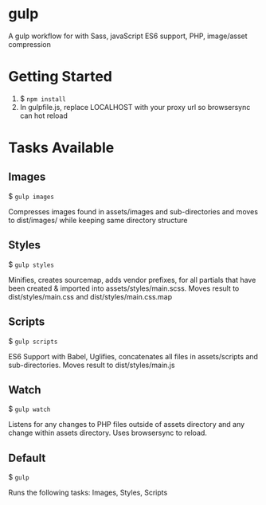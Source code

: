 # gulp
A gulp workflow for with Sass, javaScript ES6 support, PHP, image/asset compression

# Getting Started

1. $ `npm install`
2. In gulpfile.js, replace LOCALHOST with your proxy url so browsersync can hot reload


# Tasks Available

## Images

$ `gulp images`

Compresses images found in assets/images and sub-directories and moves to dist/images/ while keeping same directory structure

## Styles

$ `gulp styles`

Minifies, creates sourcemap, adds vendor prefixes, for all partials that have been created & imported into assets/styles/main.scss. Moves result to dist/styles/main.css and dist/styles/main.css.map

## Scripts

$ `gulp scripts`

ES6 Support with Babel, Uglifies, concatenates all files in assets/scripts and sub-directories. Moves result to dist/styles/main.js

## Watch

$ `gulp watch`

Listens for any changes to PHP files outside of assets directory and any change within assets directory. Uses browsersync to reload.

## Default

$ `gulp`

Runs the following tasks: Images, Styles, Scripts
